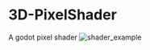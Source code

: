 # 3D-PixelShader
 A godot pixel shader
![shader_example](https://github.com/MarkVN2/3D-PixelShader/assets/105757405/7ff87530-cdd4-4b59-a01d-2e915ffecb3c)
